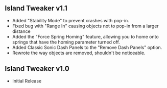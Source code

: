 ## Island Tweaker v1.1
- Added "Stability Mode" to prevent crashes with pop-in.
- Fixed bug with "Range In" causing objects not to pop-in from a larger distance
- Added the "Force Spring Homing" feature, allowing you to home onto springs that have the homing parameter turned off.
- Added Classic Sonic Dash Panels to the "Remove Dash Panels" option.
- Rewrote the way objects are removed, shouldn't be noticeable.

## Island Tweaker v1.0
- Initial Release